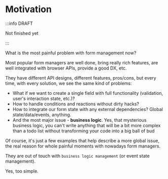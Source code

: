 # Motivation

:::info DRAFT

Not finished yet

:::

What is the most painful problem with form management now?

Most popular form managers are well done, bring really rich features, are well integrated with browser APIs, provide a good DX, etc.

They have different API designs, different features, pros/cons, but every time, with every solution, we see the same kind of problems:

- What if we want to create a single field with full functionality (validation, user's interaction state, etc.)?
- How to handle conditions and reactions without dirty hacks?
- How to integrate our form state with any external dependencies? Global state/data/events, anything.
- And the most major issue - **business logic**. Yes, that mysterious business logic, you can't write anything that will be a bit more complex than a todo list without transforming your code into a big ball of bud

Of course, it's just a few examples that help describe a more global issue, the real reason for whole painful moments with nowadays form managers.

They are out of touch with `business logic management` (or event state management).

Yes, too simple.
